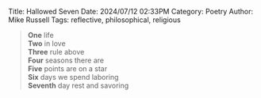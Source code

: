 Title: Hallowed Seven
Date: 2024/07/12 02:33PM
Category: Poetry
Author: Mike Russell
Tags: reflective, philosophical, religious

<blockquote class="text-center">
<b>One</b> life<br>
<b>Two</b> in love<br>
<b>Three</b> rule above<br>
<b>Four</b> seasons there are<br>
<b>Five</b> points are on a star<br>
<b>Six</b> days we spend laboring<br>
<b>Seventh</b> day rest and savoring
</blockquote>